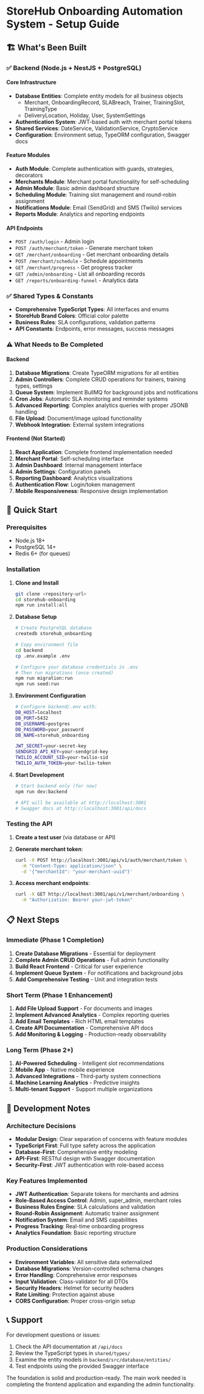 # StoreHub Onboarding Automation System - Setup Guide

## 🏗️ What's Been Built

### ✅ Backend (Node.js + NestJS + PostgreSQL)

#### Core Infrastructure
- **Database Entities**: Complete entity models for all business objects
  - Merchant, OnboardingRecord, SLABreach, Trainer, TrainingSlot, TrainingType
  - DeliveryLocation, Holiday, User, SystemSettings
- **Authentication System**: JWT-based auth with merchant portal tokens
- **Shared Services**: DateService, ValidationService, CryptoService
- **Configuration**: Environment setup, TypeORM configuration, Swagger docs

#### Feature Modules
- **Auth Module**: Complete authentication with guards, strategies, decorators
- **Merchants Module**: Merchant portal functionality for self-scheduling
- **Admin Module**: Basic admin dashboard structure
- **Scheduling Module**: Training slot management and round-robin assignment
- **Notifications Module**: Email (SendGrid) and SMS (Twilio) services
- **Reports Module**: Analytics and reporting endpoints

#### API Endpoints
- `POST /auth/login` - Admin login
- `POST /auth/merchant/token` - Generate merchant token
- `GET /merchant/onboarding` - Get merchant onboarding details
- `POST /merchant/schedule` - Schedule appointments
- `GET /merchant/progress` - Get progress tracker
- `GET /admin/onboarding` - List all onboarding records
- `GET /reports/onboarding-funnel` - Analytics data

### ✅ Shared Types & Constants
- **Comprehensive TypeScript Types**: All interfaces and enums
- **StoreHub Brand Colors**: Official color palette
- **Business Rules**: SLA configurations, validation patterns
- **API Constants**: Endpoints, error messages, success messages

### ⚠️ What Needs to Be Completed

#### Backend
1. **Database Migrations**: Create TypeORM migrations for all entities
2. **Admin Controllers**: Complete CRUD operations for trainers, training types, settings
3. **Queue System**: Implement BullMQ for background jobs and notifications
4. **Cron Jobs**: Automatic SLA monitoring and reminder systems
5. **Advanced Reporting**: Complex analytics queries with proper JSONB handling
6. **File Upload**: Document/image upload functionality
7. **Webhook Integration**: External system integrations

#### Frontend (Not Started)
1. **React Application**: Complete frontend implementation needed
2. **Merchant Portal**: Self-scheduling interface
3. **Admin Dashboard**: Internal management interface
4. **Admin Settings**: Configuration panels
5. **Reporting Dashboard**: Analytics visualizations
6. **Authentication Flow**: Login/token management
7. **Mobile Responsiveness**: Responsive design implementation

## 🚀 Quick Start

### Prerequisites
- Node.js 18+
- PostgreSQL 14+
- Redis 6+ (for queues)

### Installation

1. **Clone and Install**
   ```bash
   git clone <repository-url>
   cd storehub-onboarding
   npm run install:all
   ```

2. **Database Setup**
   ```bash
   # Create PostgreSQL database
   createdb storehub_onboarding
   
   # Copy environment file
   cd backend
   cp .env.example .env
   
   # Configure your database credentials in .env
   # Then run migrations (once created)
   npm run migration:run
   npm run seed:run
   ```

3. **Environment Configuration**
   ```bash
   # Configure backend/.env with:
   DB_HOST=localhost
   DB_PORT=5432
   DB_USERNAME=postgres
   DB_PASSWORD=your_password
   DB_NAME=storehub_onboarding
   
   JWT_SECRET=your-secret-key
   SENDGRID_API_KEY=your-sendgrid-key
   TWILIO_ACCOUNT_SID=your-twilio-sid
   TWILIO_AUTH_TOKEN=your-twilio-token
   ```

4. **Start Development**
   ```bash
   # Start backend only (for now)
   npm run dev:backend
   
   # API will be available at http://localhost:3001
   # Swagger docs at http://localhost:3001/api/docs
   ```

### Testing the API

1. **Create a test user** (via database or API)
2. **Generate merchant token**:
   ```bash
   curl -X POST http://localhost:3001/api/v1/auth/merchant/token \
     -H "Content-Type: application/json" \
     -d '{"merchantId": "your-merchant-uuid"}'
   ```

3. **Access merchant endpoints**:
   ```bash
   curl -X GET http://localhost:3001/api/v1/merchant/onboarding \
     -H "Authorization: Bearer your-jwt-token"
   ```

## 📋 Next Steps

### Immediate (Phase 1 Completion)
1. **Create Database Migrations** - Essential for deployment
2. **Complete Admin CRUD Operations** - Full admin functionality
3. **Build React Frontend** - Critical for user experience
4. **Implement Queue System** - For notifications and background jobs
5. **Add Comprehensive Testing** - Unit and integration tests

### Short Term (Phase 1 Enhancement)
1. **Add File Upload Support** - For documents and images
2. **Implement Advanced Analytics** - Complex reporting queries
3. **Add Email Templates** - Rich HTML email templates
4. **Create API Documentation** - Comprehensive API docs
5. **Add Monitoring & Logging** - Production-ready observability

### Long Term (Phase 2+)
1. **AI-Powered Scheduling** - Intelligent slot recommendations
2. **Mobile App** - Native mobile experience
3. **Advanced Integrations** - Third-party system connections
4. **Machine Learning Analytics** - Predictive insights
5. **Multi-tenant Support** - Support multiple organizations

## 🔧 Development Notes

### Architecture Decisions
- **Modular Design**: Clear separation of concerns with feature modules
- **TypeScript First**: Full type safety across the application
- **Database-First**: Comprehensive entity modeling
- **API-First**: RESTful design with Swagger documentation
- **Security-First**: JWT authentication with role-based access

### Key Features Implemented
- **JWT Authentication**: Separate tokens for merchants and admins
- **Role-Based Access Control**: Admin, super_admin, merchant roles
- **Business Rules Engine**: SLA calculations and validation
- **Round-Robin Assignment**: Automatic trainer assignment
- **Notification System**: Email and SMS capabilities
- **Progress Tracking**: Real-time onboarding progress
- **Analytics Foundation**: Basic reporting structure

### Production Considerations
- **Environment Variables**: All sensitive data externalized
- **Database Migrations**: Version-controlled schema changes
- **Error Handling**: Comprehensive error responses
- **Input Validation**: Class-validator for all DTOs
- **Security Headers**: Helmet for security headers
- **Rate Limiting**: Protection against abuse
- **CORS Configuration**: Proper cross-origin setup

## 📞 Support

For development questions or issues:
1. Check the API documentation at `/api/docs`
2. Review the TypeScript types in `shared/types/`
3. Examine the entity models in `backend/src/database/entities/`
4. Test endpoints using the provided Swagger interface

The foundation is solid and production-ready. The main work needed is completing the frontend application and expanding the admin functionality.
